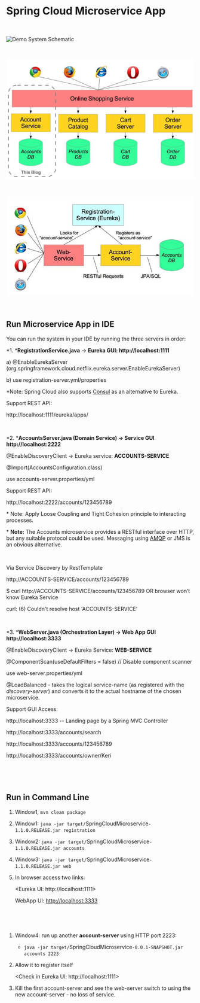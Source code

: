 Spring Cloud Microservice App
=============================

 

![Demo System Schematic](https://github.com/paulc4/microservices-demo/blob/master/mini-system.jpg)

 

![](shopping-system.jpg)

 

![](mini-system.jpg)

 

Run Microservice App in IDE
---------------------------

You can run the system in your IDE by running the three servers in order:

*1. ***RegistrationService.java** -\> **Eureka GUI: http://localhost:1111**

a) \@EnableEurekaServer
(org.springframework.cloud.netflix.eureka.server.EnableEurekaServer)

b) use registration-server.yml/properties

\*Note: Spring Cloud also supports [Consul](https://www.consul.io) as an
alternative to Eureka.

Support REST API:

http://localhost:1111/eureka/apps/

 

*2. ***AccountsServer.java (Domain Service) -\> Service GUI
http://localhost:2222**

\@EnableDiscoveryClient   -\> Eureka service: **ACCOUNTS-SERVICE**

\@Import(AccountsConfiguration.class)

use accounts-server.properties/yml

Support REST API:

http://localhost:2222/accounts/123456789

\* Note: Apply Loose Coupling and Tight Cohesion principle to interacting
processes.

\* **Note:** The Accounts microservice provides a RESTful interface over HTTP,
but any suitable protocol could be used. Messaging using
[AMQP](http://rabbitmq.docs.pivotal.io) or JMS is an obvious alternative.

 

Via Service Discovery by RestTemplate

http://ACCOUNTS-SERVICE/accounts/123456789

\$ curl http://ACCOUNTS-SERVICE/accounts/123456789  OR browser won’t know Eureka
Service

curl: (6) Couldn't resolve host 'ACCOUNTS-SERVICE'

 

*3. ***WebServer.java (Orchestration Layer) -\> Web App GUI
http://localhost:3333**

\@EnableDiscoveryClient   -\> Eureka Service: **WEB-SERVICE**

\@ComponentScan(useDefaultFilters = false) // Disable component scanner

use web-server.properties/yml

\@LoadBalanced  - takes the logical service-name (as registered with the
*discovery-server*) and converts it to the actual hostname of the chosen
microservice.

Support GUI Access:

http://localhost:3333  -- Landing page by a Spring MVC Controller

http://localhost:3333/accounts/search

http://localhost:3333/accounts/123456789

http://localhost:3333/accounts/owner/Keri

 

 

Run in Command Line
-------------------

1.  Window1, `mvn clean package`

2.  Window1: `java -jar target/`SpringCloudMicroservice`-1.1.0.RELEASE.jar
    registration`

3.  Window2: `java -jar target/`SpringCloudMicroservice`-1.1.0.RELEASE.jar
    accounts`

4.  Window3: `java -jar target/`SpringCloudMicroservice`-1.1.0.RELEASE.jar web`

5.  In browser access two links:

    <Eureka UI: http://localhost:1111>

    WebApp UI:  <http://localhost:3333>

 

 

1.  Window4: run up another **account-server** using HTTP port 2223:

    -   `java -jar target/`SpringCloudMicroservice`-0.0.1-SNAPSHOT.jar accounts
        2223`

2.  Allow it to register itself

    <Check in Eureka UI: http://localhost:1111>

3.  Kill the first account-server and see the web-server switch to using the new
    account-server - no loss of service.

 

 
